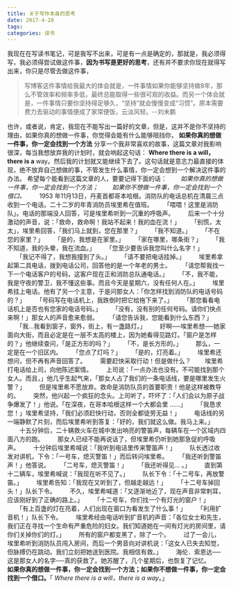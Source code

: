 ```yaml
---
title: 关于写作本身的思考
date: 2017-4-28
tags:
categories: 读书
---
```


我现在在写读书笔记，可是我写不出来，可是有一点是确定的，那就是，我必须得写，我必须得尝试做这件事，**因为书写是更好的思考**，还有并不要求你现在就得写出来，你只是尽管去做这件事，

> 写博客这件事情给我最大的体会就是，一件事情如果你能够坚持做8年，那么不管效率和频率多低，最终总能取得一些很可观的收益。而另一个体会就是，一件事情只要你坚持得足够久，“坚持”就会慢慢变成“习惯”。原本需要费力去驱动的事情便成了家常便饭，云淡风轻。--刘未鹏

<!-- more -->

也许，或者说，肯定，我现在不能写出一篇好的文章，但是，这并不是你不坚持的理由，如果你真的想做一件事，你觉得会能有什么能够阻挡你，
**如果你真的想做一件事，你一定会找到一个方法**
分享一个我非常喜欢的故事，这篇文章对我影响很深，每当我想放弃我的计划时，就会响起这句话： **Where there is a will，there is a** way。然后我的计划就又能继续下去了。这句话就是意志力最直接的体现，绝不放弃自己想做的事，不管发生什么事情，你一定会想到一个解决这件事的办法。
希望每个能看到这篇文章的人，要要记得下面的话：
　　*如果你真的想做一件事，你一定会找到一个方法；
　　如果你不想做一件事，你一定会找到一个借口。*
　　1953 年11月13日，丹麦首都哥本哈根。消防队的电话总机在清晨三点收到一个电话。二十二岁的年青消防员埃里希在值班。
　　「喂喂！这里是消防队」。电话的那端没人回答，可是埃里希听到一沉重的呼吸声。
　　后来一个十分激动的声音，说：「救命，救命啊！我站不起来！我的血在流！」
　　「别慌，太太」，埃里希回答，「我们马上就到，您在那里？」
　　「我不知道。」
　　「不在您的家里？」
　　「是的，我想是在家里。」
　　「家在哪里，哪条街？」
　　「我不知道，我的头晕，我在流血。」
　　「您至少要告诉我您叫什么名字！」
　　「我记不得了，我想我撞到了头。」
　　「请不要把电话挂掉。」
　　埃里希拿起第二具电话，拨到电话公司，回答他的是一个年老的男士。
　　「请您帮我找一下一个电话客户的号码，这客户现在正和消防总队通电话。」
　　「不，我不能，我是守夜的警卫，我不懂这些事。而且今天是星期六，没有任何人在。」
　　埃里希挂上电话。他有了另一个主意，于是问那女人：「你怎样找到消防队的电话号码的？」
　　「号码写在电话机上，我跌倒时把它给拖下来了。」
　　「那您看看电话机上是否也有您家的电话号码。」
　　「没有，没有别的任何号码。请你们快点来啊！」那女人的声音愈来愈弱。
　　「请您告诉我，您能看到什么东西？」
　　「我…我看到窗子，窗外，街上，有一盏路灯。」
　　好啊──埃里希想──她家面向大街，而且必定是在一层不太高的楼上，因为她看得见路灯。「窗户是怎样的？」他继续查问，「是正方形的吗？」
　　「不，是长方形的。」
　　那么，一定是在一个旧区内。
　　「您点了灯吗？」
　　「是的，灯亮着。」
　　埃里希还想问，但不再有声音回答了。
　　需要赶快采取行动！但是做什么？
　　埃里希打电话给上司，向他陈述案情。
　　上司说：「一点办法也没有。不可能找到那个女人。而且，」他几乎生起气来，「那女人占了我们的一条电话线，要是哪里发生火警？」
　　但是埃里希不愿放弃。救命是消防队员的首要职责！他是这样被教导的。
　　突然，他兴起一个疯狂的念头。上司听了，吓坏了：「人们会以为原子战争爆发了！」他说。「在深夜，在哥本哈根这样一个大都会里 ……」
　　「我恳求您！」埃里希坚持，「我们必须赶快行动，否则全都徒劳无益！」
　　电话线的另一端静默了片刻，而后埃里希听到答复：「好的，我们就这么做。我马上来。」
　　十五分钟后，二十辆救火车在城中发出响亮的警笛声，每辆车在一个区域内四面八方的跑。
　　那女人已经不能再说话了，但埃里希仍听到她那急促的呼吸声。
　　十分钟后埃里希喊说：「我听到电话里传来警笛声！」
　　队长透过收发对讲机，下令：「一号车，熄灭警笛！」而后转问埃里希。
　　「我还听到警笛声！」他答说。
　　「二号车，熄灭警笛！」
　　「我还听得见… 。」
　　直到第十二辆车，埃里希喊说：「我现在听不见了。」
　　队长下令：「十二号车，再放警笛。」
　　埃里希告知：「我现在又听到了，但越走越远！」
　　「十二号车掉回头！」队长下令。
　　不久，埃里希喊道：「又逐渐地近了，现在声音非常刺耳，应该刚好到了正确的路上。」
　　「十二号车，你们找一个有灯光的窗户！」
　　「有上百盏的灯在亮着，人们出现在窗口为看发生了什么事！」
　　「利用扩音机！」队长下令。
　　埃里希经由电话听到扩音机的声音：「各位女士和先生，我们正在寻找一个生命有严重危险的妇女。我们知道她在一间有灯光的房间里，请你们关掉你们的灯。」
　　所有的窗户都变黑了，除了一个。
　　过了一会儿，埃里希听到消防队员闯入房间，而后一个男音向对讲机说：「这女人已失去知觉，但脉搏仍在跳动。我们立刻把她送到医院。我相信有救。」
　　海伦．索恩达──这是那女人的名字──真的获救了。她苏醒了，几个星期后，也恢复了记忆。
　　**如果你真的想做一件事，你一定会找到一个方法；如果你不想做一件事，你一定会找到一个借口。**「 *Where there is a will，there is a way*。」
